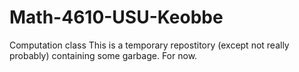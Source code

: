 # Math-4610-USU-Keobbe
Computation class
This is a temporary repostitory (except not really probably) containing some garbage. For now. 
